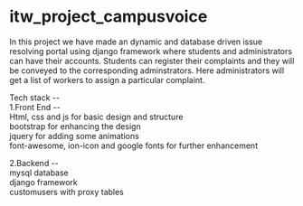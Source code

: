 # itw_project_campusvoice

In this project we have made an dynamic and database driven issue resolving portal using django framework where students and administrators can have their accounts. Students can register their complaints and they will be conveyed to the corresponding adminstrators. Here administrators will get a list of workers to assign a particular complaint. 

Tech stack --    
1.Front End --   
    Html, css and js for basic design and structure  
    bootstrap for enhancing the design  
    jquery for adding some animations  
    font-awesome, ion-icon  and google fonts for further enhancement  

2.Backend --     
    mysql database  
    django framework  
    customusers with proxy tables   
